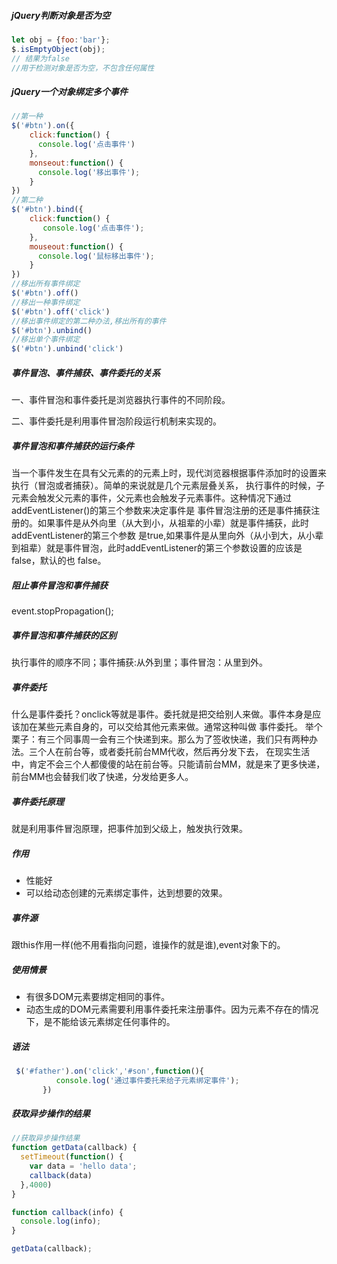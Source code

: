 ##### jQuery判断对象是否为空
```javascript
let obj = {foo:'bar'};
$.isEmptyObject(obj);
// 结果为false 
//用于检测对象是否为空，不包含任何属性
```
##### jQuery一个对象绑定多个事件
```javascript
//第一种
$('#btn').on({
    click:function() {
      console.log('点击事件')
    },
    monseout:function() {
      console.log('移出事件');
    }
})
//第二种
$('#btn').bind({
    click:function() {
       console.log('点击事件');
    },
    mouseout:function() {
      console.log('鼠标移出事件');
    }
})
//移出所有事件绑定
$('#btn').off()
//移出一种事件绑定
$('#btn').off('click')
//移出事件绑定的第二种办法,移出所有的事件
$('#btn').unbind()
//移出单个事件绑定
$('#btn').unbind('click')
```
##### 事件冒泡、事件捕获、事件委托的关系
一、事件冒泡和事件委托是浏览器执行事件的不同阶段。

二、事件委托是利用事件冒泡阶段运行机制来实现的。

##### 事件冒泡和事件捕获的运行条件
当一个事件发生在具有父元素的的元素上时，现代浏览器根据事件添加时的设置来执行（冒泡或者捕获）。简单的来说就是几个元素层叠关系，
执行事件的时候，子元素会触发父元素的事件，父元素也会触发子元素事件。这种情况下通过addEventListener()的第三个参数来决定事件是
事件冒泡注册的还是事件捕获注册的。如果事件是从外向里（从大到小，从祖辈的小辈）就是事件捕获，此时addEventListener的第三个参数
是true,如果事件是从里向外（从小到大，从小辈到祖辈）就是事件冒泡，此时addEventListener的第三个参数设置的应该是false，默认的也
false。
##### 阻止事件冒泡和事件捕获
event.stopPropagation();
##### 事件冒泡和事件捕获的区别
执行事件的顺序不同；事件捕获:从外到里；事件冒泡：从里到外。
##### 事件委托
什么是事件委托？onclick等就是事件。委托就是把交给别人来做。事件本身是应该加在某些元素自身的，可以交给其他元素来做。通常这种叫做
事件委托。
举个栗子：有三个同事周一会有三个快递到来。那么为了签收快递，我们只有两种办法。三个人在前台等，或者委托前台MM代收，然后再分发下去，
在现实生活中，肯定不会三个人都傻傻的站在前台等。只能请前台MM，就是来了更多快递，前台MM也会替我们收了快递，分发给更多人。
##### 事件委托原理
就是利用事件冒泡原理，把事件加到父级上，触发执行效果。
##### 作用
- 性能好
- 可以给动态创建的元素绑定事件，达到想要的效果。
##### 事件源
跟this作用一样(他不用看指向问题，谁操作的就是谁),event对象下的。
##### 使用情景
- 有很多DOM元素要绑定相同的事件。
- 动态生成的DOM元素需要利用事件委托来注册事件。因为元素不存在的情况下，是不能给该元素绑定任何事件的。
##### 语法
```javascript
 $('#father').on('click','#son',function(){
          console.log('通过事件委托来给子元素绑定事件');
       })
```
##### 获取异步操作的结果
```javascript
//获取异步操作结果
function getData(callback) {
  setTimeout(function() {
    var data = 'hello data';
    callback(data)
  },4000)
}

function callback(info) {
  console.log(info);
}

getData(callback);
```

